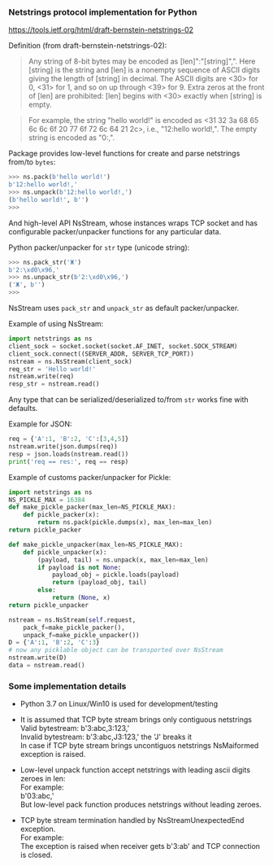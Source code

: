 ### Netstrings protocol implementation for Python

https://tools.ietf.org/html/draft-bernstein-netstrings-02

Definition (from draft-bernstein-netstrings-02):  

> Any string of 8-bit bytes may be encoded as [len]":"[string]",".
> Here [string] is the string and [len] is a nonempty sequence of ASCII
> digits giving the length of [string] in decimal. The ASCII digits are
> <30> for 0, <31> for 1, and so on up through <39> for 9. Extra zeros
> at the front of [len] are prohibited: [len] begins with <30> exactly
> when [string] is empty.

> For example, the string "hello world!" is encoded as <31 32 3a 68
> 65 6c 6c 6f 20 77 6f 72 6c 64 21 2c>, i.e., "12:hello world!,". The
> empty string is encoded as "0:,".


Package provides low-level functions for create and parse netstrings from/to `bytes`:

```python
>>> ns.pack(b'hello world!')
b'12:hello world!,'
>>> ns.unpack(b'12:hello world!,')
(b'hello world!', b'')
>>>
```

And high-level API NsStream, whose instances wraps TCP socket and 
has configurable packer/unpacker functions for any particular data.

Python packer/unpacker for  `str` type (unicode string): 
```python
>>> ns.pack_str('Ж')
b'2:\xd0\x96,'
>>> ns.unpack_str(b'2:\xd0\x96,')
('Ж', b'')
>>>
```
NsStream uses `pack_str` and `unpack_str` as default packer/unpacker. 

Example of using NsStream:

```python
import netstrings as ns
client_sock = socket.socket(socket.AF_INET, socket.SOCK_STREAM)
client_sock.connect((SERVER_ADDR, SERVER_TCP_PORT))
nstream = ns.NsStream(client_sock)    
req_str = 'Hello world!'
nstream.write(req)
resp_str = nstream.read()
```    

Any type that can be serialized/deserialized to/from `str` works fine with defaults.
  
Example for JSON:  

```python
req = {'A':1, 'B':2, 'C':[3,4,5]}
nstream.write(json.dumps(req))
resp = json.loads(nstream.read())  
print('req == res:', req == resp)
```

Example of customs packer/unpacker for Pickle: 

```python
import netstrings as ns
NS_PICKLE_MAX = 16384
def make_pickle_packer(max_len=NS_PICKLE_MAX):
    def pickle_packer(x):
        return ns.pack(pickle.dumps(x), max_len=max_len)
return pickle_packer

def make_pickle_unpacker(max_len=NS_PICKLE_MAX):
    def pickle_unpacker(x):
        (payload, tail) = ns.unpack(x, max_len=max_len)
        if payload is not None:
            payload_obj = pickle.loads(payload) 
            return (payload_obj, tail)
        else:
            return (None, x)
return pickle_unpacker

nstream = ns.NsStream(self.request,
    pack_f=make_pickle_packer(),
    unpack_f=make_pickle_unpacker())    
D = {'A':1, 'B':2, 'C':3}
# now any picklable object can be transported over NsStream 
nstream.write(D)
data = nstream.read()
```

### Some implementation details

-   Python 3.7 on Linux/Win10 is used for development/testing

-   It is assumed that TCP byte stream brings only contiguous netstrings  
    Valid bytestream: b'3:abc,3:123,'  
    Invalid bytestream: b'3:abc,J3:123,' the 'J' breaks it  
    In case if TCP byte stream brings uncontiguos netstrings  NsMaiformed
    exception is raised.

-   Low-level unpack function accept netstrings with leading ascii digits zeroes in len:  
    For example:   
        b'03:abc,'  
    But low-level pack function produces netstrings without leading zeroes.    

-   TCP byte stream termination handled by NsStreamUnexpectedEnd exception.  
    For example:  
    The exception is raised when receiver gets b'3:ab' and TCP connection is closed.

